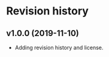 Revision history
==========================

v1.0.0 (2019-11-10)
--------------------

* Adding revision history and license.

